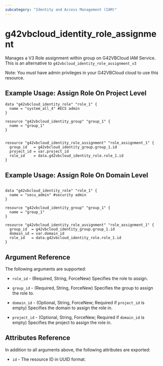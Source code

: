 ```yaml
---
subcategory: "Identity and Access Management (IAM)"
---
```


# g42vbcloud\_identity\_role\_assignment

Manages a V3 Role assignment within group on G42VBCloud IAM Service.
This is an alternative to `g42vbcloud_identity_role_assignment_v3`

Note: You _must_ have admin privileges in your G42VBCloud cloud to use
this resource. 

## Example Usage: Assign Role On Project Level

```hcl
data "g42vbcloud_identity_role" "role_1" {
  name = "system_all_4" #ECS admin
}

resource "g42vbcloud_identity_group" "group_1" {
  name = "group_1"
}


resource "g42vbcloud_identity_role_assignment" "role_assignment_1" {
  group_id   = g42vbcloud_identity_group.group_1.id
  project_id = var.project_id
  role_id    = data.g42vbcloud_identity_role.role_1.id
}
```

## Example Usage: Assign Role On Domain Level

```hcl

data "g42vbcloud_identity_role" "role_1" {
  name = "secu_admin" #security admin
}

resource "g42vbcloud_identity_group" "group_1" {
  name = "group_1"
}

resource "g42vbcloud_identity_role_assignment" "role_assignment_1" {
  group_id  = g42vbcloud_identity_group.group_1.id
  domain_id = var.domain_id
  role_id   = data.g42vbcloud_identity_role.role_1.id
}

```

## Argument Reference

The following arguments are supported:

* `role_id` - (Required, String, ForceNew) Specifies the role to assign.

* `group_id` - (Required, String, ForceNew) Specifies the group to assign the role to.

* `domain_id` - (Optional, String, ForceNew; Required if `project_id` is empty) Specifies the domain to assign the role in.

* `project_id` - (Optional, String, ForceNew; Required if `domain_id` is empty) Specifies the project to assign the role in.

## Attributes Reference

In addition to all arguments above, the following attributes are exported:

* `id` - The resource ID in UUID format.
